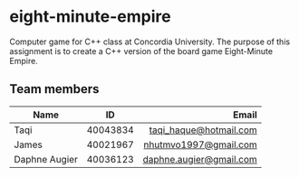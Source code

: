 # eight-minute-empire
Computer game for C++ class at Concordia University. 
The purpose of this assignment is to create a C++ version of the board game Eight-Minute Empire.

## Team members
| Name          | ID        | Email  |
| ------------- |:-------------:| -----:|
| Taqi |40043834 | taqi_haque@hotmail.com|
| James | 40021967 | nhutmvo1997@gmail.com  |
| Daphne Augier | 40036123 | daphne.augier@gmail.com |

